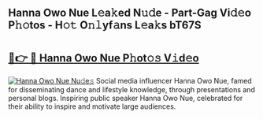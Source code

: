 ## Hanna Owo Nue L𝚎a𝚔ed N𝚞𝚍e - Part-Gag Vi𝚍𝚎o P𝚑𝚘tos - H𝚘𝚝 O𝚗𝚕yf𝚊ns L𝚎a𝚔s bT67S

# <h2><a href="http://kfatqll.oniu.top/?m=Hanna+Owo+Nue">🔗👉 🔴 Hanna Owo Nue P𝚑ot𝚘𝚜 V𝚒d𝚎o</a></h2>

[![Hanna Owo Nue Nu𝚍e𝚜](https://i.imgur.com/0qMVB7G.gif)](http://kfatqll.oniu.top/?m=Hanna+Owo+Nue)
Social media influencer Hanna Owo Nue, famed for disseminating dance and lifestyle knowledge, through presentations and personal blogs. Inspiring public speaker Hanna Owo Nue, celebrated for their ability to inspire and motivate large audiences.  
